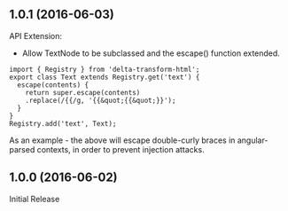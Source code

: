 ## 1.0.1 (2016-06-03)

API Extension:
  - Allow TextNode to be subclassed and the escape() function extended.

```
import { Registry } from 'delta-transform-html';
export class Text extends Registry.get('text') {
  escape(contents) {
    return super.escape(contents)
    .replace(/{{/g, '{{&quot;{{&quot;}}');
  }
}
Registry.add('text', Text);
```

As an example - the above will escape double-curly braces in angular-parsed contexts, in order to prevent
injection attacks.

## 1.0.0 (2016-06-02)

Initial Release
